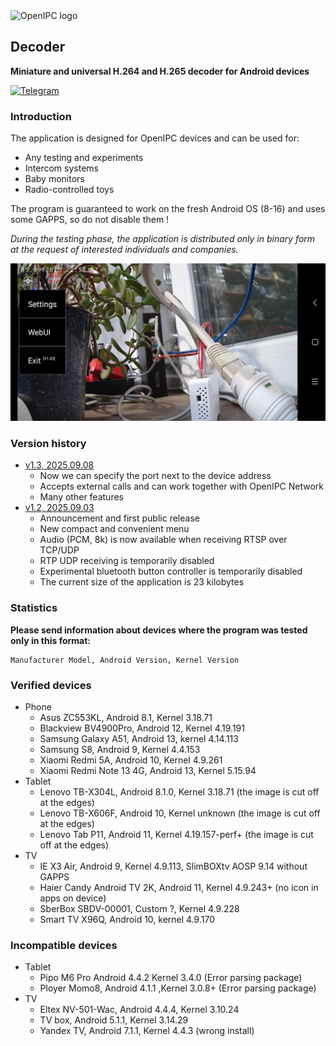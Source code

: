 <picture>
  <source media="(prefers-color-scheme: dark)" srcset="https://openipc.org/assets/openipc-logo-white.svg">
  <source media="(prefers-color-scheme: light)" srcset="https://openipc.org/assets/openipc-logo-black.svg">
  <img alt="OpenIPC logo" src="https://openipc.org/assets/openipc-logo-black.svg">
</picture>

## Decoder
**Miniature and universal H.264 and H.265 decoder for Android devices**

[![Telegram](https://openipc.org/images/telegram_button.svg)][telegram]

### Introduction
The application is designed for OpenIPC devices and can be used for:
- Any testing and experiments
- Intercom systems
- Baby monitors
- Radio-controlled toys

The program is guaranteed to work on the fresh Android OS (8-16) and uses some GAPPS, so do not disable them !

_During the testing phase, the application is distributed only in binary form at the request of interested individuals and companies._


![Menu](photo_menu.jpg)

### Version history
- [v1.3, 2025.09.08](#)
    - Now we can specify the port next to the device address
    - Accepts external calls and can work together with OpenIPC Network
    - Many other features
- [v1.2, 2025.09.03](#)
    - Announcement and first public release
    - New compact and convenient menu
    - Audio (PCM, 8k) is now available when receiving RTSP over TCP/UDP
    - RTP UDP receiving is temporarily disabled
    - Experimental bluetooth button controller is temporarily disabled
    - The current size of the application is 23 kilobytes

### Statistics
**Please send information about devices where the program was tested only in this format:**
```
Manufacturer Model, Android Version, Kernel Version
```

### Verified devices
- Phone
    - Asus ZC553KL, Android 8.1, Kernel 3.18.71
    - Blackview BV4900Pro, Android 12, Kernel 4.19.191
    - Samsung Galaxy A51, Android 13, kernel 4.14.113
    - Samsung S8, Android 9, Kernel 4.4.153
    - Xiaomi Redmi 5A, Android 10, Kernel 4.9.261
    - Xiaomi Redmi Note 13 4G, Android 13, Kernel 5.15.94
- Tablet
    - Lenovo TB-X304L, Android 8.1.0, Kernel 3.18.71 (the image is cut off at the edges)
    - Lenovo TB-X606F, Android 10, Kernel unknown (the image is cut off at the edges)
    - Lenovo Tab P11, Android 11, Kernel 4.19.157-perf+ (the image is cut off at the edges)
- TV
    - IE X3 Air, Android 9, Kernel 4.9.113, SlimBOXtv AOSP 9.14 without GAPPS
    - Haier Candy Android TV 2K, Android 11, Kernel 4.9.243+ (no icon in apps on device)
    - SberBox SBDV-00001, Custom ?, Kernel 4.9.228
    - Smart TV X96Q, Android 10, kernel 4.9.170

### Incompatible devices
- Tablet
    - Pipo M6 Pro Android 4.4.2 Kernel 3.4.0 (Error parsing package)
    - Ployer Momo8, Android 4.1.1 ,Kernel 3.0.8+ (Error parsing package)
- TV
    - Eltex NV-501-Wac, Android 4.4.4, Kernel 3.10.24
    - TV box, Android 5.1.1, Kernel 3.14.29
    - Yandex TV, Android 7.1.1, Kernel 4.4.3 (wrong install)




[price]: https://openipc.org/support-open-source
[firmware]: https://github.com/openipc/firmware
[logo]: https://openipc.org/assets/openipc-logo-black.svg
[mit]: https://opensource.org/license/mit
[opencollective]: https://opencollective.com/openipc
[paypal]: https://www.paypal.com/donate/?hosted_button_id=C6F7UJLA58MBS
[project]: https://github.com/openipc
[telegram]: https://openipc.org/our-channels
[website]: https://openipc.org
[wiki]: https://github.com/openipc/wiki

